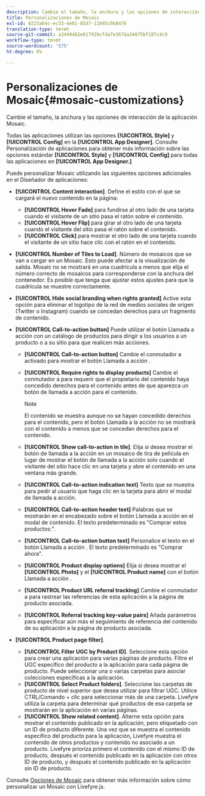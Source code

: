 ```yaml
---
description: Cambie el tamaño, la anchura y las opciones de interacción de la aplicación Mosaic.
title: Personalizaciones de Mosaic
exl-id: 0223a64c-ec33-4e01-85d7-11845c9b8476
translation-type: tm+mt
source-git-commit: a2449482e617939cfda7e367da34875bf187c4c9
workflow-type: tm+mt
source-wordcount: '575'
ht-degree: 0%

---
```


# Personalizaciones de Mosaic{#mosaic-customizations}

Cambie el tamaño, la anchura y las opciones de interacción de la aplicación Mosaic.

Todas las aplicaciones utilizan las opciones **[!UICONTROL Style]** y **[!UICONTROL Config]** en la **[!UICONTROL App Designer]**. Consulte Personalización de aplicaciones para obtener más información sobre las opciones estándar **[!UICONTROL Style]** y **[!UICONTROL Config]** para todas las aplicaciones en **[!UICONTROL App Designer.]**

Puede personalizar Mosaic utilizando las siguientes opciones adicionales en el Diseñador de aplicaciones:

* **[!UICONTROL Content interaction]**. Define el estilo con el que se cargará el nuevo contenido en la página:

   * **[!UICONTROL Hover Fade]** para fundirse al otro lado de una tarjeta cuando el visitante de un sitio pasa el ratón sobre el contenido.
   * **[!UICONTROL Hover Flip]** para girar al otro lado de una tarjeta cuando el visitante del sitio pasa el ratón sobre el contenido.
   * **[!UICONTROL Click]** para mostrar el otro lado de una tarjeta cuando el visitante de un sitio hace clic con el ratón en el contenido.

* **[!UICONTROL Number of Tiles to Load]**. Número de mosaicos que se van a cargar en un Mosaic. Esto puede afectar a la visualización de salida. Mosaic no se mostrará en una cuadrícula a menos que elija el número correcto de mosaicos para corresponderse con la anchura del contenedor. Es posible que tenga que ajustar estos ajustes para que la cuadrícula se muestre correctamente.
* **[!UICONTROL Hide social branding when rights granted]** Active esta opción para eliminar el logotipo de la red de medios sociales de origen (Twitter o Instagram) cuando se concedan derechos para un fragmento de contenido.

* **[!UICONTROL Call-to-action button]** Puede utilizar el botón Llamada a acción con un catálogo de productos para dirigir a los usuarios a un producto o a su sitio para que realicen más acciones.

   * **[!UICONTROL Call-to-action button]** Cambie el conmutador a activado para mostrar el botón Llamada a acción .

   * **[!UICONTROL Require rights to display products]** Cambie el conmutador a para requerir que el propietario del contenido haya concedido derechos para el contenido antes de que aparezca un botón de llamada a acción para el contenido.

      >[!NOTE]
      >
      >El contenido se muestra aunque no se hayan concedido derechos para el contenido, pero el botón Llamada a la acción no se mostrará con el contenido a menos que se concedan derechos para el contenido.

   * **[!UICONTROL Show call-to-action in tile]**. Elija si desea mostrar el botón de llamada a la acción en un mosaico de tira de película en lugar de mostrar el botón de llamada a la acción solo cuando el visitante del sitio hace clic en una tarjeta y abre el contenido en una ventana más grande.
   * **[!UICONTROL Call-to-action indication text]** Texto que se muestra para pedir al usuario que haga clic en la tarjeta para abrir el modal de llamada a acción.

   * **[!UICONTROL Call-to-action header text]** Palabras que se mostrarán en el encabezado sobre el botón Llamada a acción en el modal de contenido. El texto predeterminado es &quot;Comprar estos productos:&quot;.

   * **[!UICONTROL Call-to-action button text]** Personalice el texto en el botón Llamada a acción . El texto predeterminado es &quot;Comprar ahora&quot;.

   * **[!UICONTROL Product display options]** Elija si desea mostrar el  **[!UICONTROL Photo]** y el  **[!UICONTROL Product name]** con el botón Llamada a acción .

   * **[!UICONTROL Product URL referral tracking]** Cambie el conmutador a para rastrear las referencias de esta aplicación a la página de producto asociada.

   * **[!UICONTROL Referral tracking key-value pairs]** Añada parámetros para especificar aún más el seguimiento de referencia del contenido de su aplicación a la página de producto asociada.

* **[!UICONTROL Product page filter]**.

   * **[!UICONTROL Filter UGC by Product ID]**. Seleccione esta opción para crear una aplicación para varias páginas de producto. Filtre el UGC específico del producto a la aplicación para cada página de producto. Puede seleccionar una o varias carpetas para asociar colecciones específicas a la aplicación.
   * **[!UICONTROL Select Product folders]**. Seleccione las carpetas de producto de nivel superior que desea utilizar para filtrar UGC. Utilice CTRL/Comando + clic para seleccionar más de una carpeta. Livefyre utiliza la carpeta para determinar qué productos de esa carpeta se mostrarán en la aplicación en varias páginas.
   * **[!UICONTROL Show related content]**. Alterne esta opción para mostrar el contenido publicado en la aplicación, pero etiquetado con un ID de producto diferente. Una vez que se muestra el contenido específico del producto para la aplicación, Livefyre muestra el contenido de otros productos y contenido no asociado a un producto. Livefyre prioriza primero el contenido con el mismo ID de producto, después el contenido publicado en la aplicación con otros ID de producto, y después el contenido publicado en la aplicación sin ID de producto.

Consulte [Opciones de Mosaic](/help/implementation/c-getting-started/c-implementation-process/c-using-livefyre.js-to-create-customize-and-use-apps-on-your-site.md) para obtener más información sobre cómo personalizar un Mosaic con Livefyre.js.

